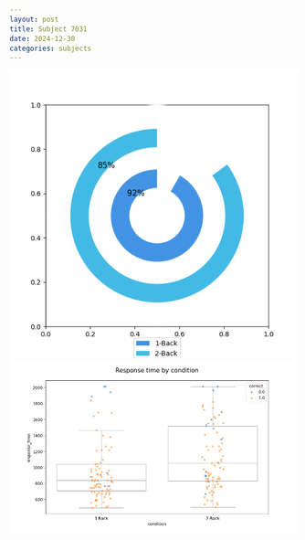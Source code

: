 ```yaml
---
layout: post
title: Subject 7031
date: 2024-12-30
categories: subjects
---
```


![](data/7031/run-12/7031_accuracy_by_condition.png)
![](data/7031/run-12/7031_response_time_by_condition.png)
